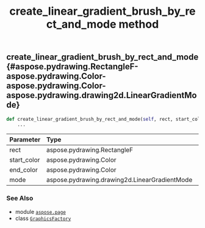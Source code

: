 ﻿---
title: create_linear_gradient_brush_by_rect_and_mode method
second_title: Aspose.Page for Python via .NET API References
description: 
type: docs
weight: 60
url: /python-net/aspose.page/graphicsfactory/create_linear_gradient_brush_by_rect_and_mode/
is_root: false
---

## create_linear_gradient_brush_by_rect_and_mode {#aspose.pydrawing.RectangleF-aspose.pydrawing.Color-aspose.pydrawing.Color-aspose.pydrawing.drawing2d.LinearGradientMode}





```python
def create_linear_gradient_brush_by_rect_and_mode(self, rect, start_color, end_color, mode):
    ...
```


| Parameter | Type | Description |
| :- | :- | :- |
| rect | aspose.pydrawing.RectangleF |  |
| start_color | aspose.pydrawing.Color |  |
| end_color | aspose.pydrawing.Color |  |
| mode | aspose.pydrawing.drawing2d.LinearGradientMode |  |



### See Also
* module [`aspose.page`](../../)
* class [`GraphicsFactory`](/page/python-net/aspose.page/graphicsfactory)
